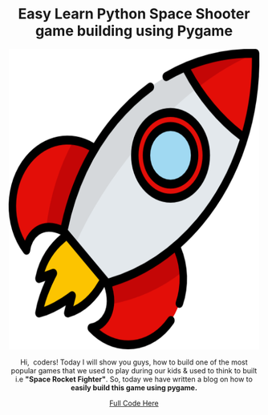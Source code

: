 <center>
<h1>Easy Learn Python Space Shooter game building using Pygame</h1>
<img src="rocket.png" alt="rocket" width="500" height="600">
<p>
Hi,&nbsp; coders! Today I will show you guys, how to build one of the most popular games that we used to play during our kids &amp; used to think to built i.e <strong>"Space Rocket Fighter"</strong>. So, today we have written a blog on how to <strong>easily build this game using pygame.</strong></p>
<a href="https://thecodezine.com/easy-learn-python-space-shooter-game-building-using-pygame/">Full Code Here</a>
</center>
